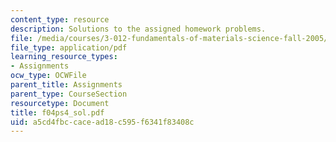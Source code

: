```yaml
---
content_type: resource
description: Solutions to the assigned homework problems.
file: /media/courses/3-012-fundamentals-of-materials-science-fall-2005/a5cd4fbccacead18c595f6341f83408c_f04ps4_sol.pdf
file_type: application/pdf
learning_resource_types:
- Assignments
ocw_type: OCWFile
parent_title: Assignments
parent_type: CourseSection
resourcetype: Document
title: f04ps4_sol.pdf
uid: a5cd4fbc-cace-ad18-c595-f6341f83408c
---
```

